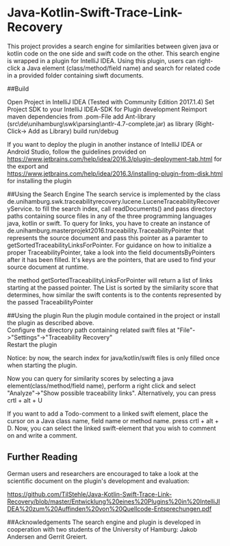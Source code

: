 # Java-Kotlin-Swift-Trace-Link-Recovery
This project provides a search engine for similarities between given java or kotlin code on the one side and swift code on the other.
This search engine is wrapped in a plugin for IntelliJ IDEA.
Using this plugin, users can right-click a Java element (class/method/field name) and search for related code in a provided folder containing siwft documents.

##Build

Open Project in IntelliJ IDEA (Tested with Community Edition 2017.1.4) 
Set Project SDK to your IntelliJ IDEA-SDK for Plugin development
Reimport maven dependencies from .pom-File
add Ant-library (src\de\unihamburg\swk\parsing\antlr-4.7-complete.jar) as library (Right-Click-> Add as Library)
build
run/debug

If you want to deploy the plugin in another instance of IntelliJ IDEA or Android Studio, follow the guidelines provided on   https://www.jetbrains.com/help/idea/2016.3/plugin-deployment-tab.html for the export and   
https://www.jetbrains.com/help/idea/2016.3/installing-plugin-from-disk.html for installing the plugin  

##Using the Search Engine
The search service is implemented by the class de.unihamburg.swk.traceabilityrecovery.lucene.LuceneTraceabilityRecoveryService.
to fill the search index, call readDocuments() and pass directory paths containing source files in any of the three programming languages java, kotlin or swift.
To query for links, you have to create an instance of de.unihamburg.masterprojekt2016.traceability.TraceabilityPointer that represents the source document and pass this pointer as a paramter to getSortedTraceabilityLinksForPointer.
For guidance on how to initialize a proper TraceabilityPointer, take a look into the field documentsByPointers after it has been filled. It's keys are the pointers, that are used to find your source document at runtime.

the method getSortedTraceabilityLinksForPointer will return a list of links starting at the passed pointer. The List is sorted by the similarity score that determines, how similar the swift contents is to the contents represented by the passed TraceabilityPointer

##Using the plugin
Run the plugin module contained in the project or install the plugin as described above.    
Configure the directory path containing related swift files at "File"->"Settings"->"Traceability Recovery"  
Restart the plugin

Notice: by now, the search index for java/kotlin/swift files is only filled once when starting the plugin.

Now you can query for similarity scores by selecting a java element(class/method/field name), perform a right click and select  "Analyze"->"Show possible traceability links". Alternatively, you can press crtl + alt + U

If you want to add a Todo-comment to a linked swift element, place the cursor on a Java class name, field name or method name. press crtl + alt + D.
Now, you can select the linked swift-element that you wish to comment on and write a comment.

## Further Reading
German users and researchers are encouraged to take a look at the scientific document on the plugin's development and evaluation:

https://github.com/TilStehle/Java-Kotlin-Swift-Trace-Link-Recovery/blob/master/Entwicklung%20eines%20Plugins%20in%20IntelliJIDEA%20zum%20Auffinden%20von%20Quellcode-Entsprechungen.pdf

##Acknowledgements
The search engine and plugin is developed in cooperation with two students of the University of Hamburg:
Jakob Andersen and Gerrit Greiert.
